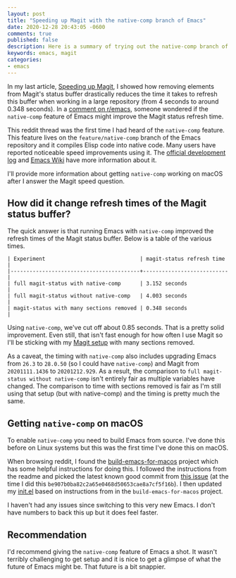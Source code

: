 ```yaml
---
layout: post
title: "Speeding up Magit with the native-comp branch of Emacs"
date: 2020-12-28 20:43:05 -0600
comments: true
published: false
description: Here is a summary of trying out the native-comp branch of Emacs and how it changed Magit's performance on a large git repository.
keywords: emacs, magit
categories: 
- emacs
---
```


In my last article, [Speeding up Magit](/blog/2020/11/14/speeding-up-magit/), I showed how removing elements from Magit's status buffer drastically reduces the time it takes to refresh this buffer when working in a large repository (from 4 seconds to around 0.348 seconds).
In a [comment on r/emacs](https://www.reddit.com/r/emacs/comments/k3xfa1/speeding_up_magit/ge5o0e0/?utm_source=reddit&utm_medium=web2x&context=3), someone wondered if the `native-comp` feature of Emacs might improve the Magit status refresh time.

This reddit thread was the first time I had heard of the `native-comp` feature.
This feature lives on the `feature/native-comp` branch of the Emacs repository and it compiles Elisp code into native code.
Many users have reported noticeable speed improvements using it.
The [official development log](http://akrl.sdf.org/gccemacs.html) and [Emacs Wiki](https://www.emacswiki.org/emacs/GccEmacs) have more information about it.

I'll provide more information about getting `native-comp` working on macOS after I answer the Magit speed question.

## How did it change refresh times of the Magit status buffer?

The quick answer is that running Emacs with `native-comp` improved the refresh times of the Magit status buffer.
Below is a table of the various times.

```
| Experiment                              | magit-status refresh time |
|-----------------------------------------+---------------------------|
| full magit-status with native-comp      | 3.152 seconds             |
| full magit-status without native-comp   | 4.003 seconds             |
| magit-status with many sections removed | 0.348 seconds             |
```

Using `native-comp`, we've cut off about 0.85 seconds.
That is a pretty solid improvement.
Even still, that isn't fast enough for how often I use Magit so I'll be sticking with my [Magit setup](/blog/2020/11/14/speeding-up-magit/) with many sections removed.

As a caveat, the timing with `native-comp` also includes upgrading Emacs from `26.3` to `28.0.50` (so I could have `native-comp`) and Magit from `20201111.1436` to `20201212.929`.
As a result, the comparison to `full magit-status without native-comp` isn't entirely fair as multiple variables have changed.
The comparison to time with sections removed is fair as I'm still using that setup (but with native-comp) and the timing is pretty much the same.

## Getting `native-comp` on macOS

To enable `native-comp` you need to build Emacs from source.
I've done this before on Linux systems but this was the first time I've done this on macOS.

When browsing reddit, I found the [build-emacs-for-macos](https://github.com/jimeh/build-emacs-for-macos) project which has some helpful instructions for doing this.
I followed the instructions from the readme and picked the latest known good commit from [this issue](https://github.com/jimeh/build-emacs-for-macos/issues/6) (at the time I did this `be907b0ba82c2a65e0468d50653cae8a7cf5f16b`).
I then updated my [init.el](https://github.com/jakemcc/emacs.d/commit/72cf37a497b72b8990956395e2eaa87285ea7c81) based on instructions from in the `build-emacs-for-macos` project.

I haven't had any issues since switching to this very new Emacs.
I don't have numbers to back this up but it does feel faster.

## Recommendation

I'd recommend giving the `native-comp` feature of Emacs a shot.
It wasn't terribly challenging to get setup and it is nice to get a glimpse of what the future of Emacs might be.
That future is a bit snappier.
